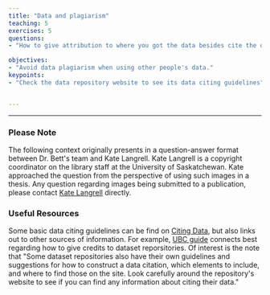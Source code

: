 ```yaml
---
title: "Data and plagiarism"
teaching: 5
exercises: 5
questions:
- "How to give attribution to where you got the data besides cite the original author?"

objectives:
- "Avoid data plagiarism when using other people's data."
keypoints:
- "Check the data repository website to see its data citing guidelines"


---
```


---
### Please Note
The following context originally presents in a question-answer format between Dr. Bett's team and Kate Langrell. Kate Langrell is a copyright coordinator on the library staff at the University of Saskatchewan. Kate approached the question from the perspective of using such images in a thesis. Any question regarding images being submitted to a publication, please contact [Kate Langrell](https://library.usask.ca/copyright/about-us/kate-langrell.php) directly. 

### Useful Resources 
Some basic data citing guidelines can be find on [Citing Data](https://libguides.usask.ca/data-guide/citation), but also links out to other sources of information. For example, [ UBC guide](https://guides.library.ubc.ca/c.php?g=707463&p=5035505) connects best regarding how to give credits to dataset reporsitories. Of interest is the note that "Some dataset repositories also have their own guidelines and suggestions for how to construct a data citation, which elements to include, and where to find those on the site. Look carefully around the repository's website to see if you can find any information about citing their data."

